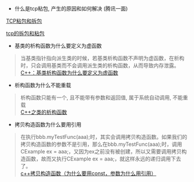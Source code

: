 - 什么是tcp粘包, 产生的原因和如何解决 (腾讯一面)

[TCP粘包和拆包](https://www.jianshu.com/p/9e3cefc21ca9)

[tcp的拆包和粘包](https://zhuanlan.zhihu.com/p/77275039)

- 基类的析构函数为什么要定义为虚函数        
> 当基类指针指向派生类的时候，若基类析构函数不声明为虚函数，在析构时，只会调用基类而不会调用派生类的析构函数，从而导致内存泄露。       
    [C++：基类析构函数为什么要定义为虚函数](https://blog.csdn.net/ENSHADOWER/article/details/96481661)    

- 析构函数为什么不能重载     
> 析构函数只能有一个, 且不能带有参数和返回值, 属于系统自动调用, 不能重载      
    [C++之类的析构函数](https://www.cnblogs.com/MrListening/p/5567762.html)

- 拷贝构造函数为什么要用引用
> 在执行bbb.myTestFunc(aaa);时，其实会调用拷贝构造函数。如果我们的拷贝构造函数的参数不是引用，那么在bbb.myTestFunc(aaa);时，调用CExample ex = aaa;，又因为ex之前没有被创建，所以又需要调用拷贝构造函数，故而又执行CExample ex = aaa;，就这样永远的递归调用下去了。               
     [c++拷贝构造函数（为什么要用const，参数为什么用引用）](https://blog.csdn.net/ypshowm/article/details/89245958)
